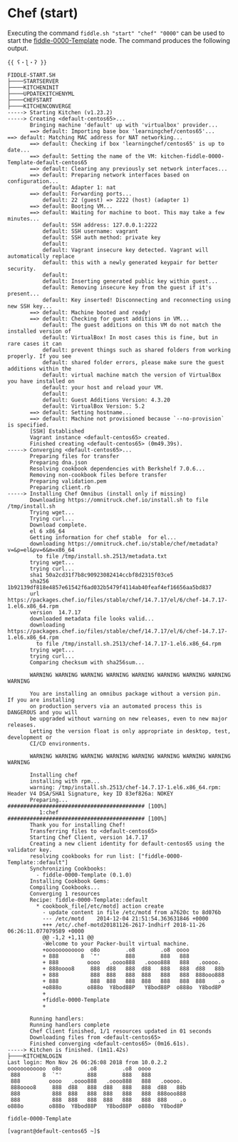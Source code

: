 Chef (start)
======

Executing the command `fiddle.sh "start" "chef" "0000"` can be used to start the [fiddle-0000-Template](fiddles/chef/fiddle-0000-Template) 
node. The command produces the following output.


    {{ ʕ・ɭ・ʔ }}
    
    FIDDLE-START.SH
    ├────STARTSERVER
    ├────KITCHENINIT
    ├────UPDATEKITCHENYML
    ├────CHEFSTART
    ├────KITCHENCONVERGE
    -----> Starting Kitchen (v1.23.2)
    -----> Creating <default-centos65>...
           Bringing machine 'default' up with 'virtualbox' provider...
           ==> default: Importing base box 'learningchef/centos65'...
    ==> default: Matching MAC address for NAT networking...
           ==> default: Checking if box 'learningchef/centos65' is up to date...
           ==> default: Setting the name of the VM: kitchen-fiddle-0000-Template-default-centos65
           ==> default: Clearing any previously set network interfaces...
           ==> default: Preparing network interfaces based on configuration...
               default: Adapter 1: nat
           ==> default: Forwarding ports...
               default: 22 (guest) => 2222 (host) (adapter 1)
           ==> default: Booting VM...
           ==> default: Waiting for machine to boot. This may take a few minutes...
               default: SSH address: 127.0.0.1:2222
               default: SSH username: vagrant
               default: SSH auth method: private key
               default:
               default: Vagrant insecure key detected. Vagrant will automatically replace
               default: this with a newly generated keypair for better security.
               default:
               default: Inserting generated public key within guest...
               default: Removing insecure key from the guest if it's present...
               default: Key inserted! Disconnecting and reconnecting using new SSH key...
           ==> default: Machine booted and ready!
           ==> default: Checking for guest additions in VM...
               default: The guest additions on this VM do not match the installed version of
               default: VirtualBox! In most cases this is fine, but in rare cases it can
               default: prevent things such as shared folders from working properly. If you see
               default: shared folder errors, please make sure the guest additions within the
               default: virtual machine match the version of VirtualBox you have installed on
               default: your host and reload your VM.
               default:
               default: Guest Additions Version: 4.3.20
               default: VirtualBox Version: 5.2
           ==> default: Setting hostname...
           ==> default: Machine not provisioned because `--no-provision` is specified.
           [SSH] Established
           Vagrant instance <default-centos65> created.
           Finished creating <default-centos65> (0m49.39s).
    -----> Converging <default-centos65>...
           Preparing files for transfer
           Preparing dna.json
           Resolving cookbook dependencies with Berkshelf 7.0.6...
           Removing non-cookbook files before transfer
           Preparing validation.pem
           Preparing client.rb
    -----> Installing Chef Omnibus (install only if missing)
           Downloading https://omnitruck.chef.io/install.sh to file /tmp/install.sh
           Trying wget...
           Trying curl...
           Download complete.
           el 6 x86_64
           Getting information for chef stable  for el...
           downloading https://omnitruck.chef.io/stable/chef/metadata?v=&p=el&pv=6&m=x86_64
             to file /tmp/install.sh.2513/metadata.txt
           trying wget...
           trying curl...
           sha1	50a2cd31f7b8c90923082414ccbf8d2315f03ce5
           sha256	1b92139df818e4857e61542f6ad032b5479f4114ab40feaf4ef16656aa5bd837
           url	https://packages.chef.io/files/stable/chef/14.7.17/el/6/chef-14.7.17-1.el6.x86_64.rpm
           version	14.7.17
           downloaded metadata file looks valid...
           downloading https://packages.chef.io/files/stable/chef/14.7.17/el/6/chef-14.7.17-1.el6.x86_64.rpm
             to file /tmp/install.sh.2513/chef-14.7.17-1.el6.x86_64.rpm
           trying wget...
           trying curl...
           Comparing checksum with sha256sum...
    
           WARNING WARNING WARNING WARNING WARNING WARNING WARNING WARNING WARNING
    
           You are installing an omnibus package without a version pin.  If you are installing
           on production servers via an automated process this is DANGEROUS and you will
           be upgraded without warning on new releases, even to new major releases.
           Letting the version float is only appropriate in desktop, test, development or
           CI/CD environments.
    
           WARNING WARNING WARNING WARNING WARNING WARNING WARNING WARNING WARNING
    
           Installing chef
           installing with rpm...
           warning: /tmp/install.sh.2513/chef-14.7.17-1.el6.x86_64.rpm: Header V4 DSA/SHA1 Signature, key ID 83ef826a: NOKEY
           Preparing...                ########################################### [100%]
              1:chef                   ########################################### [100%]
           Thank you for installing Chef!
           Transferring files to <default-centos65>
           Starting Chef Client, version 14.7.17
           Creating a new client identity for default-centos65 using the validator key.
           resolving cookbooks for run list: ["fiddle-0000-Template::default"]
           Synchronizing Cookbooks:
             - fiddle-0000-Template (0.1.0)
           Installing Cookbook Gems:
           Compiling Cookbooks...
           Converging 1 resources
           Recipe: fiddle-0000-Template::default
             * cookbook_file[/etc/motd] action create
               - update content in file /etc/motd from a7620c to 8d076b
               --- /etc/motd	2014-12-04 21:51:54.363631846 +0000
               +++ /etc/.chef-motd20181126-2617-1ndhirf	2018-11-26 06:26:11.077079589 +0000
               @@ -1,2 +1,11 @@
               -Welcome to your Packer-built virtual machine.
               +oooooooooooo  o8o        .o8        .o8  oooo
               + 888       8  `"'        888        888   888
               + 888         oooo   .oooo888   .oooo888   888   .ooooo.
               + 888oooo8     888  d88   888  d88   888   888  d88   88b
               + 888          888  888   888  888   888   888  888ooo888
               + 888          888  888   888  888   888   888  888    .o
               +o888o        o888o  Y8bod88P   Y8bod88P  o888o  Y8bod8P
               +
               +fiddle-0000-Template
               +
    
           Running handlers:
           Running handlers complete
           Chef Client finished, 1/1 resources updated in 01 seconds
           Downloading files from <default-centos65>
           Finished converging <default-centos65> (0m16.61s).
    -----> Kitchen is finished. (1m11.42s)
    ├────KITCHENLOGIN
    Last login: Mon Nov 26 06:26:08 2018 from 10.0.2.2
    oooooooooooo  o8o        .o8        .o8  oooo
     888       8  `"'        888        888   888
     888         oooo   .oooo888   .oooo888   888   .ooooo.
     888oooo8     888  d88   888  d88   888   888  d88   88b
     888          888  888   888  888   888   888  888ooo888
     888          888  888   888  888   888   888  888    .o
    o888o        o888o  Y8bod88P   Y8bod88P  o888o  Y8bod8P
    
    fiddle-0000-Template
    
    [vagrant@default-centos65 ~]$
    

